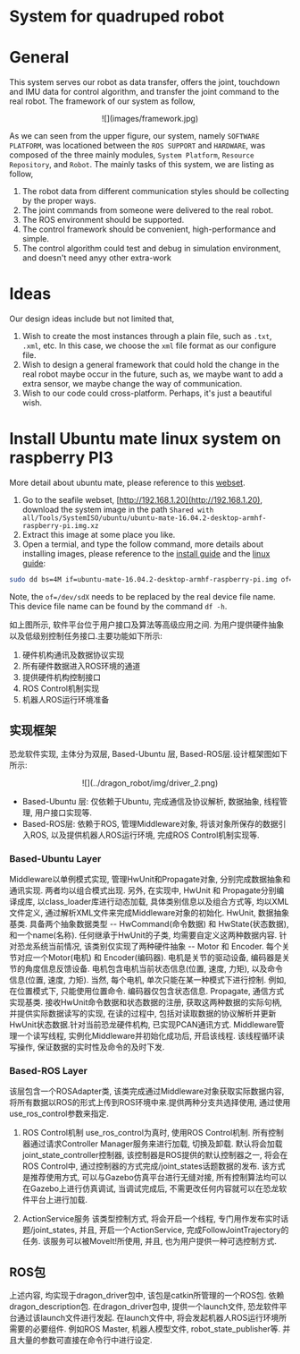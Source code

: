 # System for quadruped robot

# General

This system serves our robot as data transfer, offers the joint, touchdown and IMU data for control algorithm, and transfer the joint command to the real robot. The framework of our system as follow,

<center>
![](images/framework.jpg)
</center>

As we can seen from the upper figure, our system, namely `SOFTWARE PLATFORM`, was locationed between the `ROS SUPPORT` and `HARDWARE`, was composed of the three mainly modules, `System Platform`, `Resource Repository`, and `Robot`. The mainly tasks of this system, we are listing as follow,
 1. The robot data from different communication styles should be collecting by the proper ways.
 2. The joint commands from someone were delivered to the real robot.
 3. The ROS environment should be supported.
 4. The control framework should be convenient, high-performance and simple.
 5. The control algorithm could test and debug in simulation environment, and doesn't need anyy other extra-work

# Ideas

Our design ideas include but not limited that,
 1. Wish to create the most instances through a plain file, such as `.txt`, `.xml`, etc. In this case, we choose the `xml` file format as our configure file.
 2. Wish to design a general framework that could hold the change in the real robot maybe occur in the future, such as, we maybe want to add a extra sensor, we maybe change the way of communication.
 3. Wish to our code could cross-platform. Perhaps, it's just a beautiful wish.


# Install Ubuntu mate linux system on raspberry PI3
 More detail about ubuntu mate, please reference to this [webset](http://ubuntu-mate.org/raspberry-pi/).
 1. Go to the seafile webset, [http://192.168.1.20](http://192.168.1.20), download the system image in the path `Shared with all/Tools/SystemISO/ubuntu/ubuntu-mate-16.04.2-desktop-armhf-raspberry-pi.img.xz`
 2. Extract this image at some place you like.
 3. Open a termial, and type the follow command, more details about installing images, please reference to the [install guide](https://www.raspberrypi.org/documentation/installation/installing-images/README.md) and the [linux guide](https://www.raspberrypi.org/documentation/installation/installing-images/linux.md):
 ```sh
 sudo dd bs=4M if=ubuntu-mate-16.04.2-desktop-armhf-raspberry-pi.img of=/dev/sdX conv=fsync
 ```
 Note, the `of=/dev/sdX` needs to be replaced by the real device file name. This device file name can be found by the command `df -h`.

如上图所示, 软件平台位于用户接口及算法等高级应用之间. 为用户提供硬件抽象以及低级别控制任务接口.主要功能如下所示:

1. 硬件机构通讯及数据协议实现
2. 所有硬件数据进入ROS环境的通道
3. 提供硬件机构控制接口
4. ROS Control机制实现
5. 机器人ROS运行环境准备

## 实现框架

恐龙软件实现, 主体分为双层, Based-Ubuntu 层, Based-ROS层.设计框架图如下所示:

<center>
![](../dragon_robot/img/driver_2.png)
</center>

- Based-Ubuntu 层: 仅依赖于Ubuntu, 完成通信及协议解析, 数据抽象, 线程管理, 用户接口实现等.
- Based-ROS层: 依赖于ROS, 管理Middleware对象, 将该对象所保存的数据引入ROS, 以及提供机器人ROS运行环境, 完成ROS Control机制实现等.

### Based-Ubuntu Layer
Middleware以单例模式实现, 管理HwUnit和Propagate对象, 分别完成数据抽象和通讯实现. 两者均以组合模式出现. 另外, 在实现中, HwUnit 和 Propagate分别编译成库, 以class_loader库进行动态加载, 具体类别信息以及组合方式等, 均以XML文件定义, 通过解析XML文件来完成Middleware对象的初始化.
HwUnit, 数据抽象基类. 具备两个抽象数据类型 -- HwCommand(命令数据) 和 HwState(状态数据), 和一个name(名称). 任何继承于HwUnit的子类, 均需要自定义这两种数据内容. 
针对恐龙系统当前情况, 该类别仅实现了两种硬件抽象 -- Motor 和 Encoder. 每个关节对应一个Motor(电机) 和 Encoder(编码器). 电机是关节的驱动设备, 编码器是关节的角度信息反馈设备. 电机包含电机当前状态信息(位置, 速度, 力矩), 以及命令信息(位置, 速度, 力矩). 当然, 每个电机, 单次只能在某一种模式下进行控制. 例如, 在位置模式下, 只能使用位置命令. 编码器仅包含状态信息.
Propagate, 通信方式实现基类. 接收HwUnit命令数据和状态数据的注册, 获取这两种数据的实际句柄, 并提供实际数据读写的实现, 在读的过程中, 包括对读取数据的协议解析并更新HwUnit状态数据.针对当前恐龙硬件机构, 已实现PCAN通讯方式.
Middleware管理一个读写线程, 实例化Middleware并初始化成功后, 开启该线程. 该线程循环读写操作, 保证数据的实时性及命令的及时下发.

### Based-ROS Layer
该层包含一个ROSAdapter类, 该类完成通过Middleware对象获取实际数据内容, 将所有数据以ROS的形式上传到ROS环境中来.提供两种分支共选择使用, 通过使用use_ros_control参数来指定.

1. ROS Control机制
use_ros_control为真时, 使用ROS Control机制. 所有控制器通过请求Controller Manager服务来进行加载, 切换及卸载. 默认将会加载joint_state_controller控制器, 该控制器是ROS提供的默认控制器之一, 将会在ROS Control中, 通过控制器的方式完成/joint_states话题数据的发布.
该方式是推荐使用方式, 可以与Gazebo仿真平台进行无缝对接, 所有控制算法均可以在Gazebo上进行仿真调试, 当调试完成后, 不需更改任何内容就可以在恐龙软件平台上进行加载.

2. ActionService服务
该类型控制方式, 将会开启一个线程, 专门用作发布实时话题/joint_states, 并且, 开启一个ActionService, 完成FollowJointTrajectory的任务. 该服务可以被MoveIt!所使用, 并且, 也为用户提供一种可选控制方式.

## ROS包
上述内容, 均实现于dragon_driver包中, 该包是catkin所管理的一个ROS包. 依赖dragon_description包. 在dragon_driver包中, 提供一个launch文件, 恐龙软件平台通过该launch文件进行发起. 在launch文件中, 将会发起机器人ROS运行环境所需要的必要组件. 例如ROS Master, 机器人模型文件, robot_state_publisher等. 并且大量的参数可直接在命令行中进行设定.